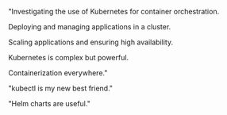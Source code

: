 "Investigating the use of Kubernetes for container orchestration.

Deploying and managing applications in a cluster.

Scaling applications and ensuring high availability.

Kubernetes is complex but powerful.

Containerization everywhere."

"kubectl is my new best friend."

"Helm charts are useful."